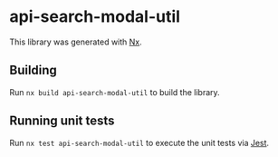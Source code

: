 # api-search-modal-util

This library was generated with [Nx](https://nx.dev).

## Building

Run `nx build api-search-modal-util` to build the library.

## Running unit tests

Run `nx test api-search-modal-util` to execute the unit tests via [Jest](https://jestjs.io).
